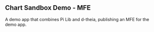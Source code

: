 ## Chart Sandbox Demo - MFE

A demo app that combines Pi Lib and d-theia, publishing an MFE for the demo app.
